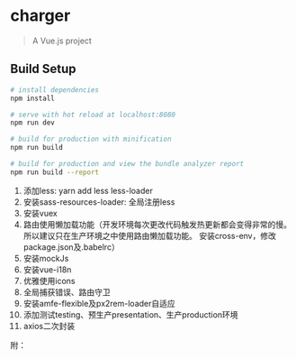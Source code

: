 # charger

> A Vue.js project

## Build Setup

``` bash
# install dependencies
npm install

# serve with hot reload at localhost:8080
npm run dev

# build for production with minification
npm run build

# build for production and view the bundle analyzer report
npm run build --report
```

1. 添加less: yarn add less less-loader
2. 安装sass-resources-loader: 全局注册less
3. 安装vuex
4. 路由使用懒加载功能（开发环境每次更改代码触发热更新都会变得非常的慢。所以建议只在生产环境之中使用路由懒加载功能。 安装cross-env，修改package.json及.babelrc）
5. 安装mockJs
6. 安装vue-i18n
7. 优雅使用icons
8. 全局捕获错误、路由守卫
9. 安装amfe-flexible及px2rem-loader自适应
10. 添加测试testing、预生产presentation、生产production环境
11. axios二次封装

附：